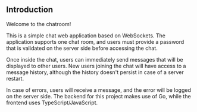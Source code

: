 ## Introduction

Welcome to the chatroom!

This is a simple chat web application based on WebSockets. The application supports one chat room, and users must provide a password that is validated on the server side before accessing the chat.

Once inside the chat, users can immediately send messages that will be displayed to other users. New users joining the chat will have access to a message history, although the history doesn't persist in case of a server restart.

In case of errors, users will receive a message, and the error will be logged on the server side. The backend for this project makes use of Go, while the frontend uses TypeScript/JavaScript.